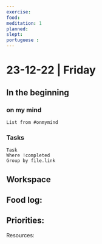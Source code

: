 ```yaml
---
exercise: 
food:
meditation: 1
planned:
slept:
portuguese :
---
```


# 23-12-22 | Friday

## In the beginning

### on my mind
```dataview
List from #onmymind
```
### Tasks
```dataview
Task
Where !completed
Group by file.link
```


## Workspace


Food log:
- 

Priorities:
- 

Resources: